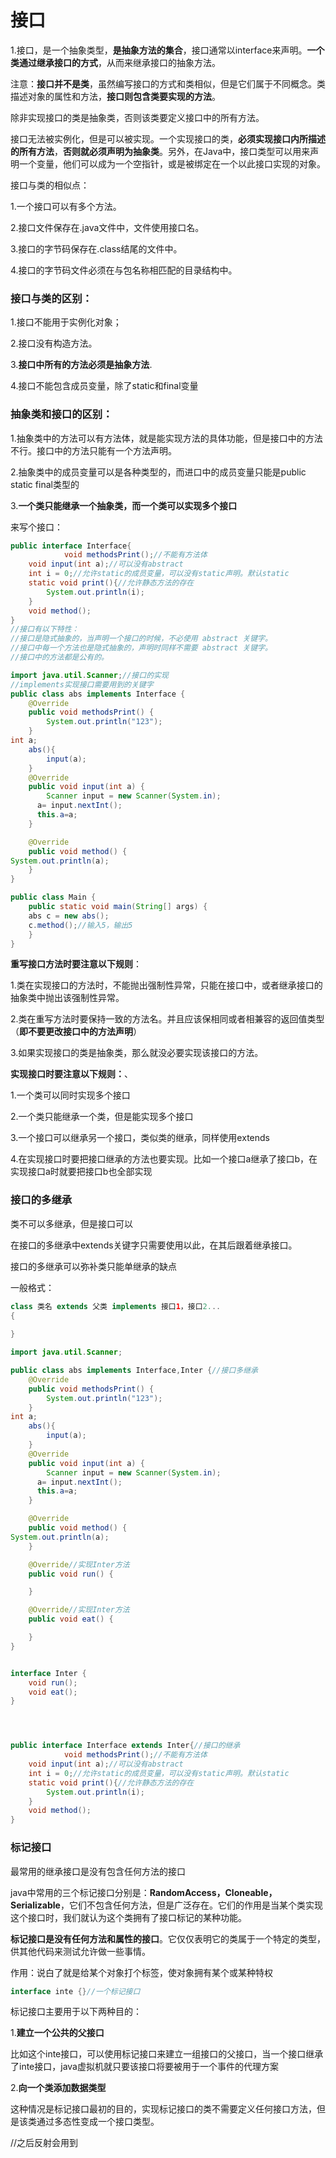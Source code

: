 # 接口

1.接口，是一个抽象类型，**是抽象方法的集合**，接口通常以interface来声明。**一个类通过继承接口的方式**，从而来继承接口的抽象方法。



注意：**接口并不是类**，虽然编写接口的方式和类相似，但是它们属于不同概念。类描述对象的属性和方法，**接口则包含类要实现的方法**。



除非实现接口的类是抽象类，否则该类要定义接口中的所有方法。



接口无法被实例化，但是可以被实现。一个实现接口的类，**必须实现接口内所描述的所有方法**，**否则就必须声明为抽象类**。另外，在Java中，接口类型可以用来声明一个变量，他们可以成为一个空指针，或是被绑定在一个以此接口实现的对象。





接口与类的相似点：

1.一个接口可以有多个方法。

2.接口文件保存在.java文件中，文件使用接口名。

3.接口的字节码保存在.class结尾的文件中。

4.接口的字节码文件必须在与包名称相匹配的目录结构中。

### **接口与类的区别：**

1.接口不能用于实例化对象；

2.接口没有构造方法。

3.**接口中所有的方法必须是抽象方法**.

4.接口不能包含成员变量，除了static和final变量



### **抽象类和接口的区别：**

1.抽象类中的方法可以有方法体，就是能实现方法的具体功能，但是接口中的方法不行。接口中的方法只能有一个方法声明。

2.抽象类中的成员变量可以是各种类型的，而进口中的成员变量只能是public static final类型的

3.**一个类只能继承一个抽象类，而一个类可以实现多个接口**



来写个接口：

```java
public interface Interface{
            void methodsPrint();//不能有方法体
    void input(int a);//可以没有abstract
    int i = 0;//允许static的成员变量，可以没有static声明。默认static
    static void print(){//允许静态方法的存在
        System.out.println(i);
    }
    void method();
}
//接口有以下特性：
//接口是隐式抽象的，当声明一个接口的时候，不必使用 abstract 关键字。
//接口中每一个方法也是隐式抽象的，声明时同样不需要 abstract 关键字。
//接口中的方法都是公有的。


```

```java
import java.util.Scanner;//接口的实现
//implements实现接口需要用到的关键字
public class abs implements Interface {
    @Override
    public void methodsPrint() {
        System.out.println("123");
    }
int a;
    abs(){
        input(a);
    }
    @Override
    public void input(int a) {
        Scanner input = new Scanner(System.in);
      a= input.nextInt();
      this.a=a;
    }

    @Override
    public void method() {
System.out.println(a);
    }
}

```

```java
public class Main {
    public static void main(String[] args) {
    abs c = new abs();
    c.method();//输入5，输出5
    }
}
```

**重写接口方法时要注意以下规则**：

1.类在实现接口的方法时，不能抛出强制性异常，只能在接口中，或者继承接口的抽象类中抛出该强制性异常。

2.类在重写方法时要保持一致的方法名。并且应该保相同或者相兼容的返回值类型（**即不要更改接口中的方法声明**）

3.如果实现接口的类是抽象类，那么就没必要实现该接口的方法。



**实现接口时要注意以下规则：**、

1.一个类可以同时实现多个接口

2.一个类只能继承一个类，但是能实现多个接口

3.一个接口可以继承另一个接口，类似类的继承，同样使用extends

4.在实现接口时要把接口继承的方法也要实现。比如一个接口a继承了接口b，在实现接口a时就要把接口b也全部实现



### **接口的多继承**

类不可以多继承，但是接口可以

在接口的多继承中extends关键字只需要使用以此，在其后跟着继承接口。

接口的多继承可以弥补类只能单继承的缺点

一般格式：

```java
class 类名 extends 父类 implements 接口1，接口2...
{
    
}
```



```java
import java.util.Scanner;

public class abs implements Interface,Inter {//接口多继承
    @Override
    public void methodsPrint() {
        System.out.println("123");
    }
int a;
    abs(){
        input(a);
    }
    @Override
    public void input(int a) {
        Scanner input = new Scanner(System.in);
      a= input.nextInt();
      this.a=a;
    }

    @Override
    public void method() {
System.out.println(a);
    }

    @Override//实现Inter方法
    public void run() {

    }

    @Override//实现Inter方法
    public void eat() {

    }
}


interface Inter {
    void run();
    void eat();
}




public interface Interface extends Inter{//接口的继承
            void methodsPrint();//不能有方法体
    void input(int a);//可以没有abstract
    int i = 0;//允许static的成员变量，可以没有static声明。默认static
    static void print(){//允许静态方法的存在
        System.out.println(i);
    }
    void method();
}
```

### **标记接口**

最常用的继承接口是没有包含任何方法的接口

java中常用的三个标记接口分别是：**RandomAccess，Cloneable，Serializable**，它们不包含任何方法，但是广泛存在。它们的作用是当某个类实现这个接口时，我们就认为这个类拥有了接口标记的某种功能。



**标记接口是没有任何方法和属性的接口**。它仅仅表明它的类属于一个特定的类型，供其他代码来测试允许做一些事情。

作用：说白了就是给某个对象打个标签，使对象拥有某个或某种特权

```java
interface inte {}//一个标记接口
```

标记接口主要用于以下两种目的：

1.**建立一个公共的父接口**

比如这个inte接口，可以使用标记接口来建立一组接口的父接口，当一个接口继承了inte接口，java虚拟机就只要该接口将要被用于一个事件的代理方案

2.**向一个类添加数据类型**

这种情况是标记接口最初的目的，实现标记接口的类不需要定义任何接口方法，但是该类通过多态性变成一个接口类型。

//之后反射会用到